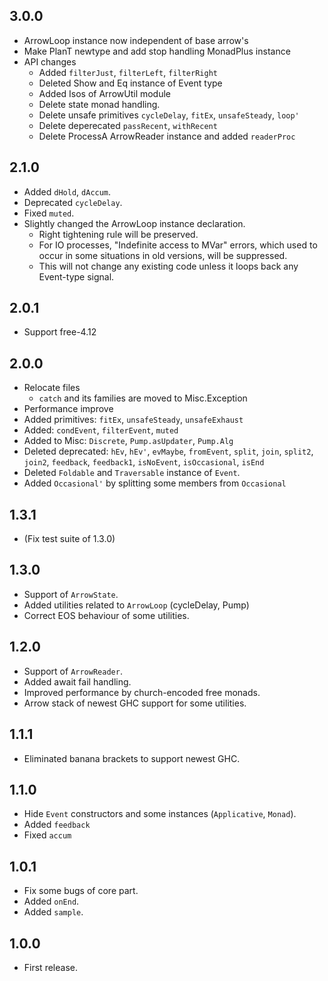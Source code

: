 
3.0.0
-----------
* ArrowLoop instance now independent of base arrow's
* Make PlanT newtype and add stop handling MonadPlus instance
* API changes
    * Added `filterJust`, `filterLeft`, `filterRight`
    * Deleted Show and Eq instance of Event type
    * Added Isos of ArrowUtil module
    * Delete state monad handling.
    * Delete unsafe primitives `cycleDelay`, `fitEx`, `unsafeSteady`, `loop'`
    * Delete deperecated `passRecent`, `withRecent`
    * Delete ProcessA ArrowReader instance and added `readerProc`


2.1.0
-----------
* Added `dHold`, `dAccum`.
* Deprecated `cycleDelay`.
* Fixed `muted`.
* Slightly changed the ArrowLoop instance declaration.
    * Right tightening rule will be preserved.
    * For IO processes, "Indefinite access to MVar" errors, which used to occur in some
      situations in old versions, will be suppressed.
    * This will not change any existing code unless it loops back
      any Event-type signal.

2.0.1
------------
* Support free-4.12

2.0.0
------------
* Relocate files
    * `catch` and its families are moved to Misc.Exception
* Performance improve
* Added primitives: `fitEx`, `unsafeSteady`, `unsafeExhaust`
* Added: `condEvent`, `filterEvent`, `muted`
* Added to Misc: `Discrete`, `Pump.asUpdater`, `Pump.Alg`
* Deleted deprecated: `hEv`, `hEv'`, `evMaybe`, `fromEvent`, `split`,
  `join`, `split2`, `join2`, `feedback`, `feedback1`, `isNoEvent`, `isOccasional`, `isEnd`
* Deleted `Foldable` and `Traversable` instance of `Event`.
* Added `Occasional'` by splitting some members from `Occasional`

1.3.1
------------
* (Fix test suite of 1.3.0)

1.3.0
------------
* Support of `ArrowState`.
* Added utilities related to `ArrowLoop` (cycleDelay, Pump)
* Correct EOS behaviour of some utilities.

1.2.0
------------
* Support of `ArrowReader`.
* Added await fail handling.
* Improved performance by church-encoded free monads.
* Arrow stack of newest GHC support for some utilities.

1.1.1
------------
* Eliminated banana brackets to support newest GHC.

1.1.0
------------
* Hide `Event` constructors and some instances (`Applicative`, `Monad`).
* Added `feedback`
* Fixed `accum`

1.0.1
------------
* Fix some bugs of core part.
* Added `onEnd`.
* Added `sample`.

1.0.0
-------------
* First release.
